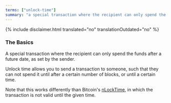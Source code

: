 ```yaml
---
terms: ["unlock-time"]
summary: "a special transaction where the recipient can only spend the funds after a future date, as set by the sender"
---
```


 {% include disclaimer.html translated="no" translationOutdated="no" %}
### The Basics

A special transaction where the recipient can only spend the funds after a future date, as set by the sender.

Unlock time allows you to send a transaction to someone, such that they can not spend it until after a certain number of blocks, or until a certain time.

Note that this works differently than Bitcoin's [nLockTime](https://en.bitcoin.it/wiki/NLockTime), in which the transaction is not valid until the given time.
